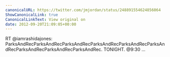 ```yaml
---
canonicalURL: https://twitter.com/jmjordan/status/248891554624856064
ShowCanonicalLink: true
CanonicalLinkText: View original on
date: 2012-09-20T21:09:05+00:00
---
```

RT @iamrashidajones: ParksAndRecParksAndRecParksAndRecParksAndRecParksAndRecParksAndRecParksAndRecParksAndRecParksAndRec. TONIGHT. @9:30 ...